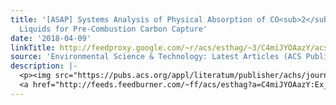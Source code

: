 ```yaml
---
title: '[ASAP] Systems Analysis of Physical Absorption of CO<sub>2</sub> in Ionic
  Liquids for Pre-Combustion Carbon Capture'
date: '2018-04-09'
linkTitle: http://feedproxy.google.com/~r/acs/esthag/~3/C4miJYOAazY/acs.est.8b00411
source: 'Environmental Science & Technology: Latest Articles (ACS Publications)'
description: |-
  <p><img src="https://pubs.acs.org/appl/literatum/publisher/achs/journals/content/esthag/0/esthag.ahead-of-print/acs.est.8b00411/20180409/images/medium/es-2018-00411f_0004.gif" alt="TOC Graphic"/></p><div><cite>Environmental Science & Technology</cite></div><div>DOI: 10.1021/acs.est.8b00411</div><div class="feedflare">
  <a href="http://feeds.feedburner.com/~ff/acs/esthag?a=C4miJYOAazY:Ex_72efonjA:yIl2AUoC8zA"><img src="http://feeds.feedburner.com/~ff/acs/esthag?d=yIl2AUoC8zA" border="0"></img></a>
---
```

